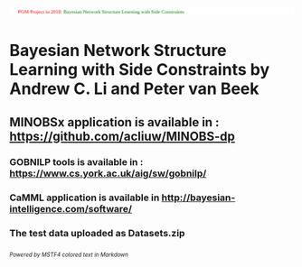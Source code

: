 # <a><img src="https://github.com/MSTF4/MINOBSX/blob/master/read.svg"/></a>

# Bayesian Network Structure Learning with Side Constraints by Andrew C. Li and Peter van Beek

## MINOBSx application is available in : https://github.com/acliuw/MINOBS-dp

### GOBNILP tools is available in : https://www.cs.york.ac.uk/aig/sw/gobnilp/

### CaMML application is available in http://bayesian-intelligence.com/software/

### The test data uploaded as Datasets.zip

###### <sub><sup>Powered by MSTF4 colored text in Markdown</sup></sub>
